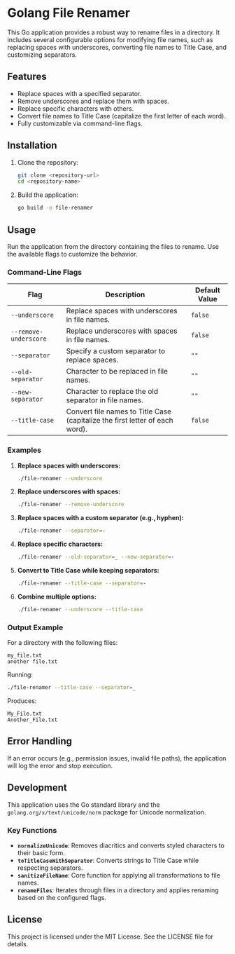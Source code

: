 # Golang File Renamer

This Go application provides a robust way to rename files in a directory. It includes several configurable options for modifying file names, such as replacing spaces with underscores, converting file names to Title Case, and customizing separators.

## Features

- Replace spaces with a specified separator.
- Remove underscores and replace them with spaces.
- Replace specific characters with others.
- Convert file names to Title Case (capitalize the first letter of each word).
- Fully customizable via command-line flags.

## Installation

1. Clone the repository:
   ```bash
   git clone <repository-url>
   cd <repository-name>
   ```
2. Build the application:
   ```bash
   go build -o file-renamer
   ```

## Usage

Run the application from the directory containing the files to rename. Use the available flags to customize the behavior.

### Command-Line Flags

| Flag                  | Description                                                                  | Default Value |
| --------------------- | ---------------------------------------------------------------------------- | ------------- |
| `--underscore`        | Replace spaces with underscores in file names.                               | `false`       |
| `--remove-underscore` | Replace underscores with spaces in file names.                               | `false`       |
| `--separator`         | Specify a custom separator to replace spaces.                                | `""`          |
| `--old-separator`     | Character to be replaced in file names.                                      | `""`          |
| `--new-separator`     | Character to replace the old separator in file names.                        | `""`          |
| `--title-case`        | Convert file names to Title Case (capitalize the first letter of each word). | `false`       |

### Examples

1. **Replace spaces with underscores:**

   ```bash
   ./file-renamer --underscore
   ```

2. **Replace underscores with spaces:**

   ```bash
   ./file-renamer --remove-underscore
   ```

3. **Replace spaces with a custom separator (e.g., hyphen):**

   ```bash
   ./file-renamer --separator=-
   ```

4. **Replace specific characters:**

   ```bash
   ./file-renamer --old-separator=_ --new-separator=-
   ```

5. **Convert to Title Case while keeping separators:**

   ```bash
   ./file-renamer --title-case --separator=-
   ```

6. **Combine multiple options:**
   ```bash
   ./file-renamer --underscore --title-case
   ```

### Output Example

For a directory with the following files:

```
my_file.txt
another file.txt
```

Running:

```bash
./file-renamer --title-case --separator=_
```

Produces:

```
My_File.txt
Another_File.txt
```

## Error Handling

If an error occurs (e.g., permission issues, invalid file paths), the application will log the error and stop execution.

## Development

This application uses the Go standard library and the `golang.org/x/text/unicode/norm` package for Unicode normalization.

### Key Functions

- **`normalizeUnicode`**: Removes diacritics and converts styled characters to their basic form.
- **`toTitleCaseWithSeparator`**: Converts strings to Title Case while respecting separators.
- **`sanitizeFileName`**: Core function for applying all transformations to file names.
- **`renameFiles`**: Iterates through files in a directory and applies renaming based on the configured flags.

## License

This project is licensed under the MIT License. See the LICENSE file for details.

